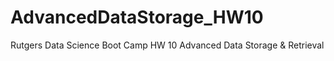 # AdvancedDataStorage_HW10
Rutgers Data Science Boot Camp HW 10 Advanced Data Storage &amp; Retrieval
